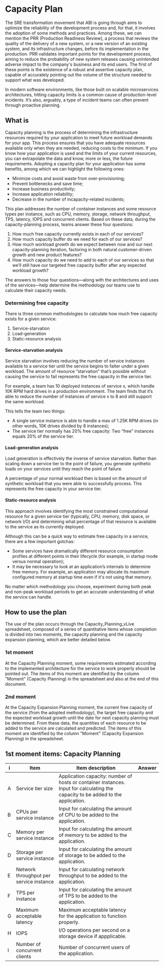 # Capacity Plan

The SRE transformation movement that ABI is going through aims to optimize the reliability of the development process and, for that, it involves the adoption of some methods and practices. Among these, we can mention the PRR (Production Readiness Review), a process that reviews the quality of the delivery of a new system, or a new version of an existing system, and its infrastructure changes, before its implementation in the production. PRR validates important points for the development process, aiming to reduce the probability of new system releases causing unintended adverse impact to the company's business and its end users. The first of these points is the existence of a robust and assertive capacity plan, capable of accurately pointing out the volume of the structure needed to support what was developed.

In modern software environments, like those built on scalable microservices architectures, hitting capacity limits is a common cause of production-level incidents. It’s also, arguably, a type of incident teams can often prevent through proactive planning.

## What is
Capacity planning is the process of determining the infrastructure resources required by your application to meet future workload demands for your app. This process ensures that you have adequate resources available only when they are needed, reducing costs to the minimum. If you know how your application is used and the limits of your current resources, you can extrapolate the data and know, more or less, the future requirements. Adopting a capacity plan for your application has some benefits, among which we can highlight the following ones:

- Minimize costs and avoid waste from over-provisioning;
- Prevent bottlenecks and save time;
- Increase business productivity;
- Increase application reliability;
- Decrease in the number of incapacity-related incidents;

This plan addresses the number of container instances and some resource types per instance, such as CPU, memory, storage, network throughput, TPS, latency, IOPS and concurrent clients. Based on these data, during the capacity-planning process, teams answer these four questions:

1. How much free capacity currently exists in each of our services?
2. How much capacity buffer do we need for each of our services?
3. How much workload growth do we expect between now and our next capacity-planning iteration, factoring in both natural customer-driven growth and new product features?
4. How much capacity do we need to add to each of our services so that we’ll still have our targeted free capacity buffer after any expected workload growth?

The answers to those four questions—along with the architectures and uses of the services—help determine the methodology our teams use to calculate their capacity needs.

### Determining free capacity
There is three common methodologies to calculate how much free capacity exists for a given service:

1. Service-starvation
2. Load-generation
3. Static-resource analysis

#### Service-starvation analysis
Service starvation involves reducing the number of service instances available to a service tier until the service begins to falter under a given workload. The amount of resource “starvation” that’s possible without causing the service to fail represents the free capacity in the service tier.

For example, a team has 10 deployed instances of service x, which handle 10K RPM hard drives in a production environment. The team finds that it’s able to reduce the number of instances of service x to 8 and still support the same workload.

This tells the team two things:
- A single service instance is able to handle a max of 1.25K RPM drives (in other words, 10K drives divided by 8 instances);
- The service tier normally has 20% free capacity: Two “free” instances equals 20% of the service tier.

#### Load-generation analysis

Load generation is effectively the inverse of service starvation. Rather than scaling down a service tier to the point of failure, you generate synthetic loads on your services until they reach the point of failure.

A percentage of your normal workload then is based on the amount of synthetic workload that you were able to successfully process. This represents the free capacity in your service tier.

#### Static-resource analysis

This approach involves identifying the most constrained computational resource for a given service tier (typically, CPU, memory, disk space, or network I/O) and determining what percentage of that resource is available to the service as its currently deployed.

Although this can be a quick way to estimate free capacity in a service, there are a few important gotchas:

- Some services have dramatically different resource consumption profiles at different points in their lifecycle (for example, in startup mode versus normal operation);
- It may be necessary to look at an application’s internals to determine free memory. For example, an application may allocate its maximum configured memory at startup time even if it's not using that memory.

No matter which methodology you choose, experiment during both peak and non-peak workload periods to get an accurate understanding of what the service can handle.

## How to use the plan
The use of the plan occurs through the Capacity_Planning_vLive spreadsheet, composed of a series of quantitative items whose completion is divided into two moments, the capacity planning and the capacity expansion planning, which are better detailed below.

### 1st moment
At the Capacity Planning moment, some requirements estimated according to the implemented architecture for the service to work properly should be pointed out. The items of this moment are identified by the column "Moment" (Capacity Planning) in the spreadsheet and also at the end of this document.

### 2nd moment
At the Capacity Expansion Planning moment, the current free capacity of the service (from the adopted methodology), the target free capacity and the expected workload growth until the date for next capacity planning must be determined. From these data, the quantities of each resource to be added to the service are calculated and predicted. The items of this moment are identified by the column "Moment" (Capacity Expansion Planning) in the spreadsheet.

## 1st moment items: Capacity Planning

| i | Item                                    | Item description                                                                                                                 | Answer |
| - | --------------------------------------- | -------------------------------------------------------------------------------------------------------------------------------- | ------ |
| A | Service tier size                       | Application capacity: number of hosts or container instances. Input for calculating the capacity to be added to the application. |        |
| B | CPUs per service instance               | Input for calculating the amount of CPU to be added to the application.                                                          |        |
| C | Memory per service instance             | Input for calculating the amount of memory to be added to the application.                                                       |        |
| D | Storage per service instance            | Input for calculating the amount of storage to be added to the application.                                                      |        |
| E | Network throughput per service instance | Input for calculating network throughput to be added to the application.                                                         |        |
| F | TPS per instance                        | Input for calculating the amount of TPS to be added to the application.                                                          |        |
| G | Maximum acceptable latency              | Maximum acceptable latency for the application to function properly.                                                             |        |
| H | IOPS                                    | I/O operations per second on a storage device if appplicable.                                                                    |        |
| I | Number of concurrent clients            | Number of concurrent users of the application.                                                                                   |        |


